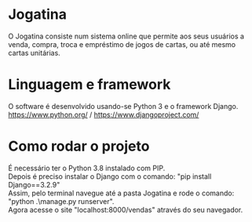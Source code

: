 # Jogatina
O Jogatina consiste num sistema online que permite aos seus usuários a
venda, compra, troca e empréstimo de jogos de cartas, ou até mesmo cartas
unitárias.

# Linguagem e framework
O software é desenvolvido usando-se Python 3 e o framework Django.  
https://www.python.org/ / https://www.djangoproject.com/

# Como rodar o projeto  
É necessário ter o Python 3.8 instalado com PIP.  
Depois é preciso instalar o Django com o comando: "pip install Django==3.2.9"  
Assim, pelo terminal navegue até a pasta Jogatina e rode o comando: "python .\manage.py runserver".  
Agora acesse o site "localhost:8000/vendas" através do seu navegador.
